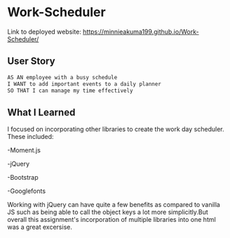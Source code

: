 # Work-Scheduler

Link to deployed website: https://minnieakuma199.github.io/Work-Scheduler/

## User Story

```md
AS AN employee with a busy schedule
I WANT to add important events to a daily planner
SO THAT I can manage my time effectively
```
## What I Learned
 
I focused on incorporating other libraries to create the work day scheduler. These included:


-Moment.js

-jQuery

-Bootstrap

-Googlefonts

Working with jQuery can have quite a few benefits as compared to vanilla JS such as being able to call the object keys a lot more simplicitly.But overall this assignment's incorporation of multiple libraries into one html was a great excersise.